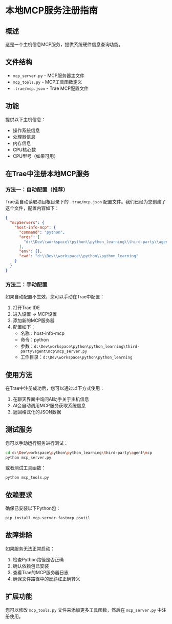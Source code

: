# 本地MCP服务注册指南

## 概述

这是一个主机信息MCP服务，提供系统硬件信息查询功能。

## 文件结构

- `mcp_server.py` - MCP服务器主文件
- `mcp_tools.py` - MCP工具函数定义
- `.trae/mcp.json` - Trae MCP配置文件

## 功能

提供以下主机信息：
- 操作系统信息
- 处理器信息
- 内存信息
- CPU核心数
- CPU型号（如果可用）

## 在Trae中注册本地MCP服务

### 方法一：自动配置（推荐）

Trae会自动读取项目根目录下的 `.trae/mcp.json` 配置文件。我们已经为您创建了这个文件，配置内容如下：

```json
{
  "mcpServers": {
    "host-info-mcp": {
      "command": "python",
      "args": [
        "d:\\Dev\\workspace\\python\\python_learning\\third-party\\agent\\mcp\\mcp_server.py"
      ],
      "env": {},
      "cwd": "d:\\Dev\\workspace\\python\\python_learning"
    }
  }
}
```

### 方法二：手动配置

如果自动配置不生效，您可以手动在Trae中配置：

1. 打开Trae IDE
2. 进入设置 → MCP设置
3. 添加新的MCP服务器
4. 配置如下：
   - 名称：host-info-mcp
   - 命令：python
   - 参数：`d:\Dev\workspace\python\python_learning\third-party\agent\mcp\mcp_server.py`
   - 工作目录：`d:\Dev\workspace\python\python_learning`

## 使用方法

在Trae中注册成功后，您可以通过以下方式使用：

1. 在聊天界面中询问AI助手关于主机信息
2. AI会自动调用MCP服务获取系统信息
3. 返回格式化的JSON数据

## 测试服务

您可以手动运行服务进行测试：

```bash
cd d:\Dev\workspace\python\python_learning\third-party\agent\mcp
python mcp_server.py
```

或者测试工具函数：

```bash
python mcp_tools.py
```

## 依赖要求

确保已安装以下Python包：

```bash
pip install mcp-server-fastmcp psutil
```

## 故障排除

如果服务无法正常启动：

1. 检查Python路径是否正确
2. 确认依赖包已安装
3. 查看Trae的MCP服务器日志
4. 确保文件路径中的反斜杠正确转义

## 扩展功能

您可以修改 `mcp_tools.py` 文件来添加更多工具函数，然后在 `mcp_server.py` 中注册使用。